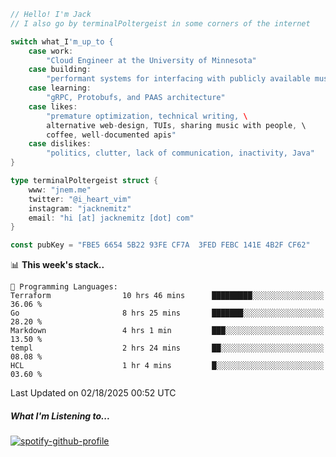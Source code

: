 ```go
// Hello! I'm Jack
// I also go by terminalPoltergeist in some corners of the internet

switch what_I'm_up_to {
    case work:
        "Cloud Engineer at the University of Minnesota"
    case building:
        "performant systems for interfacing with publicly available music datasets"
    case learning:
        "gRPC, Protobufs, and PAAS architecture"
    case likes:
        "premature optimization, technical writing, \
        alternative web-design, TUIs, sharing music with people, \
        coffee, well-documented apis"
    case dislikes:
        "politics, clutter, lack of communication, inactivity, Java"
}

type terminalPoltergeist struct {
    www: "jnem.me"
    twitter: "@i_heart_vim"
    instagram: "jacknemitz"
    email: "hi [at] jacknemitz [dot] com"
}

const pubKey = "FBE5 6654 5B22 93FE CF7A  3FED FEBC 141E 4B2F CF62"
```

<!--START_SECTION:waka-->
📊 **This week's stack..** 

```text
💬 Programming Languages: 
Terraform                10 hrs 46 mins      █████████░░░░░░░░░░░░░░░░   36.06 % 
Go                       8 hrs 25 mins       ███████░░░░░░░░░░░░░░░░░░   28.20 % 
Markdown                 4 hrs 1 min         ███░░░░░░░░░░░░░░░░░░░░░░   13.50 % 
templ                    2 hrs 24 mins       ██░░░░░░░░░░░░░░░░░░░░░░░   08.08 % 
HCL                      1 hr 4 mins         █░░░░░░░░░░░░░░░░░░░░░░░░   03.60 % 
```


 Last Updated on 02/18/2025 00:52 UTC
<!--END_SECTION:waka-->

##### What I'm Listening to...

[![spotify-github-profile](https://jnem.me/listening-item?maxAge=2592000)](https://jnem.me/listening)
